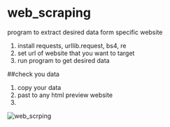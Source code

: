 # web_scraping
 program to extract desired data form specific website
 1. install requests, urllib.request, bs4, re
 2. set url of website that you want to target
 3. run program to get desired data
 
 ##check you data
 1. copy your data 
 2. past to any html preview website
 3. 
 ![web_scrping](https://user-images.githubusercontent.com/44990207/110285733-b2eefd80-8009-11eb-8d10-a6cd2c9289cb.PNG)

